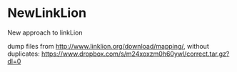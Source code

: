 # NewLinkLion
New approach to linkLion

dump files from http://www.linklion.org/download/mapping/, without duplicates:
https://www.dropbox.com/s/m24xoxzm0h60ywl/correct.tar.gz?dl=0
